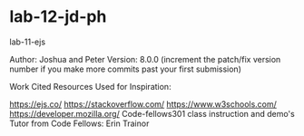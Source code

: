 # lab-12-jd-ph

lab-11-ejs

Author: Joshua and Peter Version: 8.0.0 (increment the patch/fix version number if you make more commits past your first submission)

Work Cited Resources Used for Inspiration:

https://ejs.co/
https://stackoverflow.com/
https://www.w3schools.com/
https://developer.mozilla.org/
Code-fellows301 class instruction and demo's
Tutor from Code Fellows: Erin Trainor




